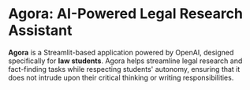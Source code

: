 # Agora: AI-Powered Legal Research Assistant

**Agora** is a Streamlit-based application powered by OpenAI, designed specifically for **law students**. Agora helps streamline legal research and fact-finding tasks while respecting students' autonomy, ensuring that it does not intrude upon their critical thinking or writing responsibilities.


